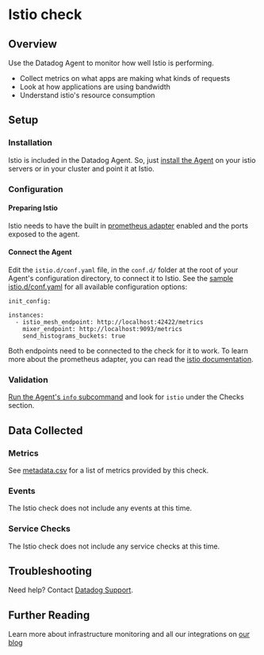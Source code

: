 # Istio check

## Overview

Use the Datadog Agent to monitor how well Istio is performing.

* Collect metrics on what apps are making what kinds of requests
* Look at how applications are using bandwidth
* Understand istio's resource consumption

## Setup

### Installation

Istio is included in the Datadog Agent. So, just [install the Agent](https://app.datadoghq.com/account/settings#agent) on your istio servers or in your cluster and point it at Istio.

### Configuration

#### Preparing Istio

Istio needs to have the built in [prometheus adapter](https://istio.io/docs/tasks/telemetry/querying-metrics.html#about-the-prometheus-add-on) enabled and the ports exposed to the agent.

#### Connect the Agent

Edit the `istio.d/conf.yaml` file, in the `conf.d/` folder at the root of your Agent's configuration directory, to connect it to Istio. See the [sample istio.d/conf.yaml](https://github.com/DataDog/integrations-core/blob/master/istio/datadog_checks/istio/data/conf.yaml.example) for all available configuration options:

```
init_config:

instances:
  - istio_mesh_endpoint: http://localhost:42422/metrics
    mixer_endpoint: http://localhost:9093/metrics
    send_histograms_buckets: true
```

Both endpoints need to be connected to the check for it to work. To learn more about the prometheus adapter, you can read the [istio documentation](https://istio.io/docs/tasks/telemetry/querying-metrics.html#about-the-prometheus-add-on).

### Validation

[Run the Agent's `info` subcommand](https://docs.datadoghq.com/agent/faq/agent-status-and-information/) and look for `istio` under the Checks section.

## Data Collected

### Metrics

See [metadata.csv](https://github.com/DataDog/integrations-core/blob/master/istio/metadata.csv) for a list of metrics provided by this check.

### Events
The Istio check does not include any events at this time.

### Service Checks
The Istio check does not include any service checks at this time.

## Troubleshooting
Need help? Contact [Datadog Support](http://docs.datadoghq.com/help/).

## Further Reading
Learn more about infrastructure monitoring and all our integrations on [our blog](https://www.datadoghq.com/blog/)
